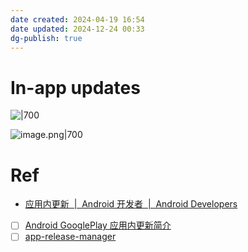 ```yaml
---
date created: 2024-04-19 16:54
date updated: 2024-12-24 00:33
dg-publish: true
---
```


# In-app updates

![|700](https://developer.android.com/static/images/app-bundle/flexible_flow.png#id=flgcB&originHeight=544&originWidth=825&originalType=binary&ratio=1&rotation=0&showTitle=false&status=done&style=none&title=)

![image.png|700](https://cdn.nlark.com/yuque/0/2023/png/694278/1685589635728-ac0efa34-12f2-42dc-aae1-d2c36151288d.png#averageHue=%2356a298&clientId=uef373bb7-dff6-4&from=paste&height=272&id=u2cefe5b7&originHeight=544&originWidth=825&originalType=binary&ratio=2&rotation=0&showTitle=false&size=167600&status=done&style=none&taskId=u94e8258c-5ced-4382-84c7-2630497c490&title=&width=412.5)

# Ref

- [应用内更新  |  Android 开发者  |  Android Developers](https://developer.android.com/guide/playcore/in-app-updates)
- [ ] [Android GooglePlay 应用内更新简介](https://juejin.cn/post/7104925020081618975)
- [ ] [app-release-manager](https://github.com/rakeshgirase/app-release-manager)

